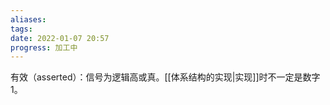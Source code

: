 ```yaml
---
aliases: 
tags: 
date: 2022-01-07 20:57
progress: 加工中
---
```


有效（asserted）：信号为逻辑高或真。[[体系结构的实现|实现]]时不一定是数字1。